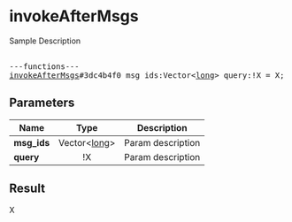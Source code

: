 # invokeAfterMsgs

Sample Description

<pre>

---functions---
<a href="../method/invokeAfterMsgs.md">invokeAfterMsgs</a>#3dc4b4f0 msg_ids:Vector&lt;<a href="../type/long.md">long</a>&gt; query:!X = X;
</pre>
## Parameters

| Name | Type | Description |
|------|:----:|-------------|
| **msg_ids** | Vector&lt;<a href="../type/long.md">long</a>&gt; | Param description |
| **query** | !X | Param description |

## Result

X

